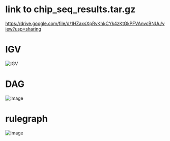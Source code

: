 # link to chip_seq_results.tar.gz

https://drive.google.com/file/d/1HZaxsXpRvKhkCYk4zKtGkPFVAnvcBNUu/view?usp=sharing

# IGV

![IGV](https://user-images.githubusercontent.com/34814028/121679252-cefab300-cac0-11eb-9b53-34a2e1351cba.png)

# DAG

![image](https://user-images.githubusercontent.com/34814028/121679603-2ef15980-cac1-11eb-9104-9ea9bd240557.png)

# rulegraph

![image](https://user-images.githubusercontent.com/34814028/121679696-4d575500-cac1-11eb-903a-b8ae395bab5a.png)
